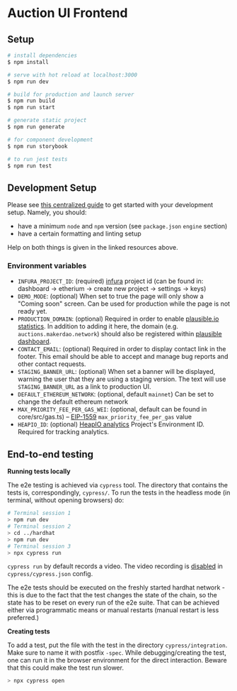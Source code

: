 # Auction UI Frontend

## Setup

```bash
# install dependencies
$ npm install

# serve with hot reload at localhost:3000
$ npm run dev

# build for production and launch server
$ npm run build
$ npm run start

# generate static project
$ npm run generate

# for component development
$ npm run storybook

# to run jest tests
$ npm run test
```

## Development Setup

Please see [this centralized guide](https://github.com/sidestream-tech/guides/blob/main/frontend-development/README.md) to get started with your development setup. Namely, you should:

- have a minimum `node` and `npm` version (see `package.json` `engine` section)
- have a certain formatting and linting setup

Help on both things is given in the linked resources above.

### Environment variables

- `INFURA_PROJECT_ID`: (required) [infura](https://infura.io/) project id (can be found in: dashboard -> etherium -> create new project -> settings -> keys)
- `DEMO_MODE`: (optional) When set to true the page will only show a "Coming soon" screen. Can be used for production while the page is not ready yet.
- `PRODUCTION_DOMAIN`: (optional) Required in order to enable [plausible.io statistics](https://github.com/moritzsternemann/vue-plausible#configuration). In addition to adding it here, the domain (e.g. `auctions.makerdao.network`) should also be registered within [plausible dashboard](https://plausible.io/).
- `CONTACT_EMAIL`: (optional) Required in order to display contact link in the footer. This email should be able to accept and manage bug reports and other contact requests.
- `STAGING_BANNER_URL`: (optional) When set a banner will be displayed, warning the user that they are using a staging version. The text will use `STAGING_BANNER_URL` as a link to production UI.
- `DEFAULT_ETHEREUM_NETWORK`: (optional, default `mainnet`) Can be set to change the default ethereum network
- `MAX_PRIORITY_FEE_PER_GAS_WEI`: (optional, default can be found in core/src/gas.ts) – [EIP-1559](https://eips.ethereum.org/EIPS/eip-1559) `max_priority_fee_per_gas` value
- `HEAPIO_ID`: (optional) [HeapIO analytics](https://heapanalytics.com/) Project's Environment ID. Required for tracking analytics.

## End-to-end testing

**Running tests locally**

The e2e testing is achieved via `cypress` tool. The directory that contains the tests is, correspondingly, `cypress/`.
To run the tests in the headless mode (in terminal, without opening browsers) do:

```sh
# Terminal session 1
> npm run dev
# Terminal session 2
> cd ../hardhat
> npm run dev
# Terminal session 3
> npx cypress run
```

`cypress run` by default records a video. The video recording is [disabled](https://docs.cypress.io/guides/guides/screenshots-and-videos#Videos) in `cypress/cypress.json` config.

The e2e tests should be executed on the freshly started hardhat network - this is due to the fact that the test changes the state of the chain, so the state has to be reset on every run of the e2e suite. That can be achieved either via programmatic means or manual restarts (manual restart is less preferred.)

**Creating tests**

To add a test, put the file with the test in the directory `cypress/integration`. Make sure to name it with postfix `-spec`.
While debugging/creating the test, one can run it in the browser environment for the direct interaction. Beware that this could make the test run slower.

```sh
> npx cypress open
```
